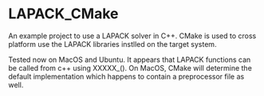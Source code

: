# LAPACK_CMake
An example project to use a LAPACK solver in C++.
CMake is used to cross platform use the LAPACK libraries instlled on the target system.

Tested now on MacOS and Ubuntu. It appears that LAPACK functions can be called from c++ using 
XXXXX_(). On MacOS, CMake will determine the default implementation which happens to contain a
preprocessor file as well.
